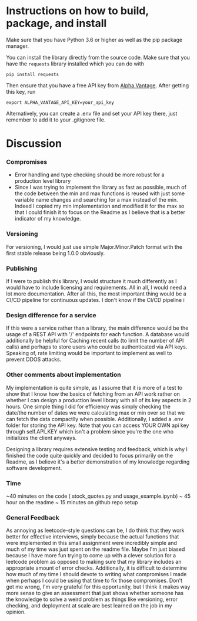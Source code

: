 # Instructions on how to build, package, and install

Make sure that you have Python 3.6 or higher as well as the pip package manager.

You can install the library directly from the source code. Make sure that you have the `requests` library installed
which you can do with

`pip install requests`

Then ensure that you have a free API key from [Alpha Vantage](https://www.alphavantage.co/support/#api-key). After getting this key, run

```
export ALPHA_VANTAGE_API_KEY=your_api_key
```

Alternatively, you can create a .env file and set your API
key there, just remember to add it to your .gitignore file.

# Discussion

### Compromises

- Error handling and type checking should be more robust for
  a production level library
- Since I was trying to implement the library as fast as possible, much of the code between the min and max functions is reused with just some variable name changes and searching for a max instead of the min. Indeed I copied my min implementation and modified it for the max so that I could finish it to focus on the Readme as I believe that is a better indicator of my knowledge.

### Versioning

For versioning, I would just use simple Major.Minor.Patch
format with the first stable release being 1.0.0 obviously.

### Publishing

If I were to publish this library, I would structure
it much differently as I would have to include licensing
and requirements. All in all, I would need a lot
more documentation. After all this, the most important
thing would be a CI/CD pipeline for continuous updates. I don't know if the CI/CD pipeline i

### Design difference for a service

If this were a service rather than a library, the main difference would be the usage of a REST API with '/' endpoints for each function. A database would additionally be helpful for Caching recent calls (to limit the number of API calls) and perhaps to store users who could be authenticated via API keys. Speaking of, rate limiting would be important to implement as well to prevent DDOS attacks.

### Other comments about implementation

My implementation is quite simple, as I assume that it is
more of a test to show that I know how the basics of
fetching from an API work rather on whether I can design
a production level library with all of its key aspects in 2
hours. One simple thing I did for efficiency was simply checking the date/the number of dates we were calculating max
or min over so that we can fetch the data compactlly when possible. Additionally, I added a .env folder for storing the API key. Note that you can access YOUR OWN api key through self.API_KEY which isn't a problem since you're the one who
initializes the client anyways.

Designing a library requires extensive testing and
feedback, which is why I finished the code quite quickly and decided to focus primarily on the Readme, as I believe it's a better demonstration of my knowledge regarding software development.

### Time

~40 minutes on the code ( stock_quotes.py and usage_example.ipynb)
~ 45 hour on the readme
~ 15 minutes on github repo setup

### General Feedback

As annoying as leetcode-style questions can be, I do think
that they work better for effective interviews, simply
because the actual functions that were implemented in
this small assignment were incredibly simple and much of
my time was just spent on the readme file. Maybe I'm just
biased because I have more fun trying to come up with
a clever solution for a leetcode problem as opposed to
making sure that my library includes an appropriate amount
of error checks. Additionally, it is difficult to determine
how much of my time I should devote to writing what compromises I made when perhaps I could be using that time
to fix those compromises. Don't get me wrong, I'm very grateful for this opportunity, but I think it makes way more sense to give an assessment
that just shows whether someone has the knowledge to solve a weird problem
as things like versioning, error checking, and deployment at scale are
best learned on the job in my opinion.
